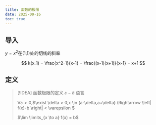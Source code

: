 ```yaml
---
title: 函数的极限
date: 2025-09-16
toc: true
---
```


## 导入

$y=x^2$在(1,1)处的切线的斜率

$$
k(x_1) = \frac{x^2-1}{x-1} = \frac{(x-1)(x+1)}{x-1} = x+1
$$



## 定义

> [!IDEA] 函数极限的定义 $\varepsilon - \delta$ 语言
> 
> $\forall \varepsilon >0$,$\exist \delta > 0,x \in (a-\delta,a+\delta) \Rightarrow  \left| f(x)-b \right| < \varepsilon $
>
> $\lim \limits_{x \to a} f(x) = b$